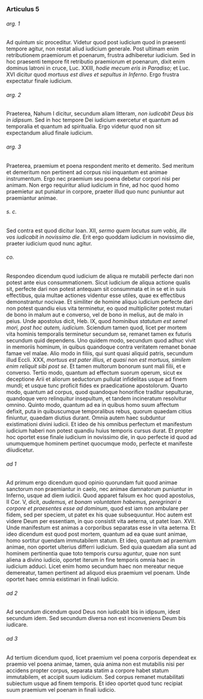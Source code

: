 ### Articulus 5

###### arg. 1
Ad quintum sic proceditur. Videtur quod post iudicium quod in praesenti tempore agitur, non restat aliud iudicium generale. Post ultimam enim retributionem praemiorum et poenarum, frustra adhiberetur iudicium. Sed in hoc praesenti tempore fit retributio praemiorum et poenarum, dixit enim dominus latroni in cruce, Luc. XXIII, *hodie mecum eris in Paradiso*; et Luc. XVI dicitur quod *mortuus est dives et sepultus in Inferno*. Ergo frustra expectatur finale iudicium.

###### arg. 2
Praeterea, Nahum I dicitur, secundum aliam litteram, *non iudicabit Deus bis in idipsum*. Sed in hoc tempore Dei iudicium exercetur et quantum ad temporalia et quantum ad spiritualia. Ergo videtur quod non sit expectandum aliud finale iudicium.

###### arg. 3
Praeterea, praemium et poena respondent merito et demerito. Sed meritum et demeritum non pertinent ad corpus nisi inquantum est animae instrumentum. Ergo nec praemium seu poena debetur corpori nisi per animam. Non ergo requiritur aliud iudicium in fine, ad hoc quod homo praemietur aut puniatur in corpore, praeter illud quo nunc puniuntur aut praemiantur animae.

###### s. c.
Sed contra est quod dicitur Ioan. XII, *sermo quem locutus sum vobis, ille vos iudicabit in novissimo die*. Erit ergo quoddam iudicium in novissimo die, praeter iudicium quod nunc agitur.

###### co.
Respondeo dicendum quod iudicium de aliqua re mutabili perfecte dari non potest ante eius consummationem. Sicut iudicium de aliqua actione qualis sit, perfecte dari non potest antequam sit consummata et in se et in suis effectibus, quia multae actiones videntur esse utiles, quae ex effectibus demonstrantur nocivae. Et similiter de homine aliquo iudicium perfecte dari non potest quandiu eius vita terminetur, eo quod multipliciter potest mutari de bono in malum aut e converso, vel de bono in melius, aut de malo in peius. Unde apostolus dicit, Heb. IX, quod *hominibus statutum est semel mori, post hoc autem, iudicium*. Sciendum tamen quod, licet per mortem vita hominis temporalis terminetur secundum se, remanet tamen ex futuris secundum quid dependens. Uno quidem modo, secundum quod adhuc vivit in memoriis hominum, in quibus quandoque contra veritatem remanet bonae famae vel malae. Alio modo in filiis, qui sunt quasi aliquid patris, secundum illud Eccli. XXX, *mortuus est pater illius, et quasi non est mortuus, similem enim reliquit sibi post se*. Et tamen multorum bonorum sunt mali filii, et e converso. Tertio modo, quantum ad effectum suorum operum, sicut ex deceptione Arii et aliorum seductorum pullulat infidelitas usque ad finem mundi; et usque tunc proficit fides ex praedicatione apostolorum. Quarto modo, quantum ad corpus, quod quandoque honorifice traditur sepulturae, quandoque vero relinquitur insepultum, et tandem incineratum resolvitur omnino. Quinto modo, quantum ad ea in quibus homo suum affectum defixit, puta in quibuscumque temporalibus rebus, quorum quaedam citius finiuntur, quaedam diutius durant. Omnia autem haec subduntur existimationi divini iudicii. Et ideo de his omnibus perfectum et manifestum iudicium haberi non potest quandiu huius temporis cursus durat. Et propter hoc oportet esse finale iudicium in novissimo die, in quo perfecte id quod ad unumquemque hominem pertinet quocumque modo, perfecte et manifeste diiudicetur.

###### ad 1
Ad primum ergo dicendum quod opinio quorundam fuit quod animae sanctorum non praemiantur in caelo, nec animae damnatorum puniuntur in Inferno, usque ad diem iudicii. Quod apparet falsum ex hoc quod apostolus, II Cor. V, dicit, *audemus, et bonam voluntatem habemus, peregrinari a corpore et praesentes esse ad dominum*, quod est iam non ambulare per fidem, sed per speciem, ut patet ex his quae subsequuntur. Hoc autem est videre Deum per essentiam, in quo consistit vita aeterna, ut patet Ioan. XVII. Unde manifestum est animas a corporibus separatas esse in vita aeterna. Et ideo dicendum est quod post mortem, quantum ad ea quae sunt animae, homo sortitur quendam immutabilem statum. Et ideo, quantum ad praemium animae, non oportet ulterius differri iudicium. Sed quia quaedam alia sunt ad hominem pertinentia quae toto temporis cursu aguntur, quae non sunt aliena a divino iudicio, oportet iterum in fine temporis omnia haec in iudicium adduci. Licet enim homo secundum haec non mereatur neque demereatur, tamen pertinent ad aliquod eius praemium vel poenam. Unde oportet haec omnia existimari in finali iudicio.

###### ad 2
Ad secundum dicendum quod Deus non iudicabit bis in idipsum, idest secundum idem. Sed secundum diversa non est inconveniens Deum bis iudicare.

###### ad 3
Ad tertium dicendum quod, licet praemium vel poena corporis dependeat ex praemio vel poena animae, tamen, quia anima non est mutabilis nisi per accidens propter corpus, separata statim a corpore habet statum immutabilem, et accipit suum iudicium. Sed corpus remanet mutabilitati subiectum usque ad finem temporis. Et ideo oportet quod tunc recipiat suum praemium vel poenam in finali iudicio.

